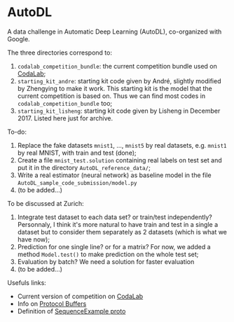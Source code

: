 # AutoDL
A data challenge in Automatic Deep Learning (AutoDL), co-organized with Google.


The three directories correspond to:
1. `codalab_competition_bundle`: the current competition bundle used on [CodaLab](http://35.193.242.121/competitions/8);
2. `starting_kit_andre`: starting kit code given by André, slightly modified by Zhengying to make it work. This starting kit is the model that the current competition is based on. Thus we can find most codes in `codalab_competition_bundle` too;
3. `starting_kit_lisheng`: starting kit code given by Lisheng in December 2017. Listed here just for archive.

To-do:
1. Replace the fake datasets `mnist1`, ..., `mnist5` by real datasets, e.g. `mnist1` by real MNIST, with train and test (done);
2. Create a file `mnist_test.solution` containing real labels on test set and put it in the directory `AutoDL_reference_data/`;
3. Write a real estimator (neural network) as baseline model in the file `AutoDL_sample_code_submission/model.py`
4. (to be added...)

To be discussed at Zurich:
1. Integrate test dataset to each data set? or train/test independently? Personnaly, I think it's more natural to have train and test in a single a dataset but to consider them separately as 2 datasets (which is what we have now);
2. Prediction for one single line? or for a matrix? For now, we added a method `Model.test()` to make prediction on the whole test set;
3. Evaluation by batch? We need a solution for faster evaluation
4. (to be added...)

Usefuls links:
- Current version of competition on [CodaLab](http://35.193.242.121/competitions/8)
- Info on [Protocol Buffers](https://developers.google.com/protocol-buffers/)
- Definition of [SequenceExample proto](https://github.com/tensorflow/tensorflow/blob/r1.7/tensorflow/core/example/example.proto)
